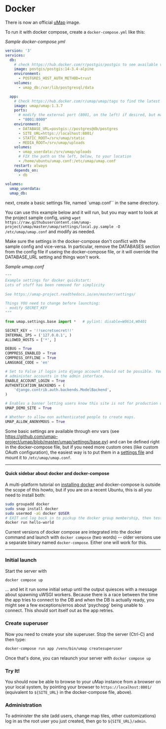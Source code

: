 # Docker

There is now an official [uMap](https://hub.docker.com/r/umap/umap) image.

To run it with docker compose, create a `docker-compose.yml` like this:

_Sample docker-compose.yml_ 
```yaml
version: '3'
services:
  db:
    # check https://hub.docker.com/r/postgis/postgis to see available versions
    image: postgis/postgis:14-3.4-alpine
    environment:
      - POSTGRES_HOST_AUTH_METHOD=trust
    volumes:
      - umap_db:/var/lib/postgresql/data

  app:
    # Check https://hub.docker.com/r/umap/umap/tags to find the latest version
    image: umap/umap:1.3.7
    ports:
      # modify the external port (8001, on the left) if desired, but make sure it matches SITE_URL, below
      - "8001:8000"
    environment:
      - DATABASE_URL=postgis://postgres@db/postgres
      - SITE_URL=https://localhost:8001/
      - STATIC_ROOT=/srv/umap/static
      - MEDIA_ROOT=/srv/umap/uploads
    volumes:
      - umap_userdata:/srv/umap/uploads
      # FIX the path on the left, below, to your location 
      - /home/ubuntu/umap.conf:/etc/umap/umap.conf
    restart: always
    depends_on:
      - db
    
volumes:
  umap_userdata:
  umap_db:

```

next, create a basic settings file, named `umap.conf`` in the same directory. 

You can use this example below and it will run, but you may want to look at the project sample config, using `wget https://raw.githubusercontent.com/umap-project/umap/master/umap/settings/local.py.sample -O /etc/umap/umap.conf` and modify as needed. 

Make sure the settings in the docker-compose don't conflict with the sample config and vice-versa. In particular, remove the DATABASES section from the config file if useing the docker-compose file, or it will override the DATABASE_URL setting and things won't work. 

_Sample umap.conf_ 
```python 
"""                                                                                                                                                                                      
Example settings for docker quickstart: 
Lots of stuff has been removed for simplicity                                                                                                                                     
                                                                                                                                                                                         
See https://umap-project.readthedocs.io/en/master/settings/                                                                                                                              
                                                                                                                                                                                         
Things YOU need to change before launching:                                                                                                                                              
- modify SECRET_KEY                                                                                                                                                                      
"""

from umap.settings.base import *   # pylint: disable=W0614,W0401                                                                                                                         

SECRET_KEY = '!!secretsecret!!'
INTERNAL_IPS = ('127.0.0.1', )
ALLOWED_HOSTS = ['*', ]

DEBUG = True
COMPRESS_ENABLED = True
COMPRESS_OFFLINE = True
LANGUAGE_CODE = 'en'

# Set to False if login into django account should not be possible. You can                                                                                                              
# administer accounts in the admin interface.                                                                                                                                            
ENABLE_ACCOUNT_LOGIN = True
AUTHENTICATION_BACKENDS = (
    'django.contrib.auth.backends.ModelBackend',
)

# Enables a banner letting users know this site is not for production use                                                                                                                
UMAP_DEMO_SITE = True

# Whether to allow non authenticated people to create maps.                                                                                                                              
UMAP_ALLOW_ANONYMOUS = True
```

Some basic settings are available through env vars (see https://github.com/umap-project/umap/blob/master/umap/settings/base.py) and can be defined right in the docker-compose file,
but if you need more custom ones (like custom OAuth configuration), the easiest
way is to put them in a [settings file](settings.md) and mount it to `/etc/umap/umap.conf`.

---

#### Quick sidebar about docker and docker-compose
A multi-platform tutorial on [installing docker](https://docs.docker.com/get-docker/) and docker-compose is outside the scope of this howto, but if you are on a recent Ubuntu, this is all you need to install both:

```bash
sudo groupadd docker 
sudo snap install docker
sudo usermod -aG docker $USER
# EXIT and log back in to pickup the docker group membership, then test with
docker run hello-world
```

Current versions of docker compose are integrated into the docker command and launch with `docker compose` (two words) -- older versions use a separate binary named `docker-compose`. Either one will work for this. 

---

### Initial launch

Start the server with 
```bash
docker compose up
```
... and let it run some initial setup until the output quiesces with a message about spawning uWSGI workers. Because there is a race between the time the app tries to connect to the DB and when the DB is actually ready, you might see a few exceptions/erros about 'psychopg' being unable to connect. This should sort itself out as the app retries. 

### Create superuser

Now you need to create your site superuser. Stop the server (Ctrl-C) and then type:
```bash
docker-compose run app /venv/bin/umap createsuperuser
```

Once that's done, you can relaunch your server with `docker compose up`

### Try It!

You should now be able to browse to your uMap instance from a browser on your local system, by pointing your browser to `https://localhost:8001/` (equivalent to `${SITE_URL}` in the docker-compose file, above).

### Administration

To administer the site (add users, change map tiles, other customizations) log in as the root user you just created, then go to `${SITE_URL}/admin`.


